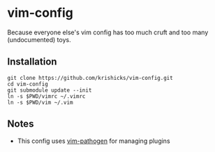 # vim-config

Because everyone else's vim config has too much cruft and too many
(undocumented) toys.

## Installation

```
git clone https://github.com/krishicks/vim-config.git
cd vim-config
git submodule update --init
ln -s $PWD/vimrc ~/.vimrc
ln -s $PWD/vim ~/.vim
```

## Notes

* This config uses [vim-pathogen](https://github.com/tpope/vim-pathogen) for managing plugins
